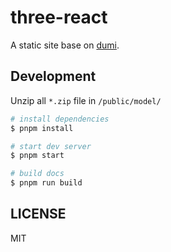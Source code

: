 # three-react

A static site base on [dumi](https://d.umijs.org).

## Development

Unzip all `*.zip` file in `/public/model/`

```bash
# install dependencies
$ pnpm install

# start dev server
$ pnpm start

# build docs
$ pnpm run build
```

## LICENSE

MIT

